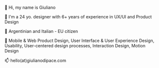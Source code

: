 👋 Hi, my name is Giuliano

🧉 I'm a 24 yo. designer with 6+ years of experience in UX/UI and Product Design

📇 Argentinian and Italian - EU citizen

🎒 Mobile & Web Product Design, User Interface & User Experience Design, Usability, User-centered design processes, Interaction Design, Motion Design

📫 hello(at)giulianodipace.com

<!---
giulianodipace/giulianodipace is a ✨ special ✨ repository because its `README.md` (this file) appears on your GitHub profile.
You can click the Preview link to take a look at your changes.
--->
